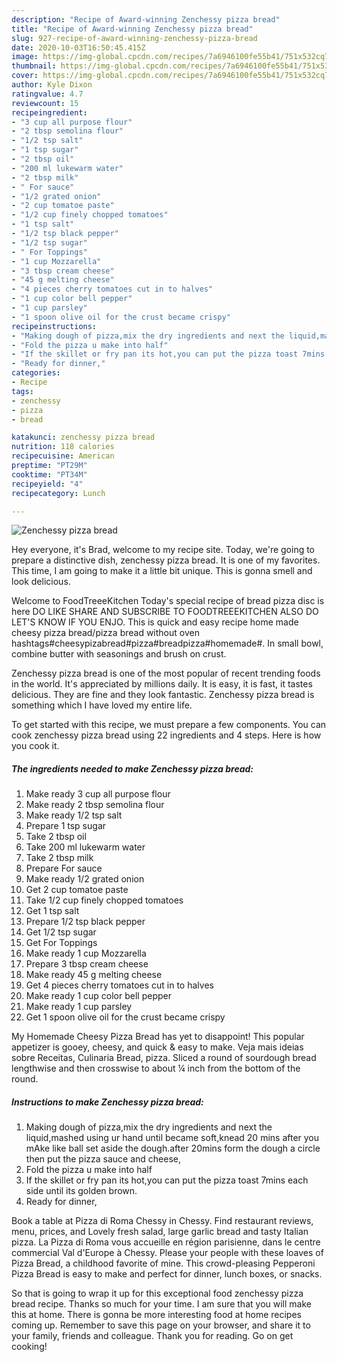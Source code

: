 ```yaml
---
description: "Recipe of Award-winning Zenchessy pizza bread"
title: "Recipe of Award-winning Zenchessy pizza bread"
slug: 927-recipe-of-award-winning-zenchessy-pizza-bread
date: 2020-10-03T16:50:45.415Z
image: https://img-global.cpcdn.com/recipes/7a6946100fe55b41/751x532cq70/zenchessy-pizza-bread-recipe-main-photo.jpg
thumbnail: https://img-global.cpcdn.com/recipes/7a6946100fe55b41/751x532cq70/zenchessy-pizza-bread-recipe-main-photo.jpg
cover: https://img-global.cpcdn.com/recipes/7a6946100fe55b41/751x532cq70/zenchessy-pizza-bread-recipe-main-photo.jpg
author: Kyle Dixon
ratingvalue: 4.7
reviewcount: 15
recipeingredient:
- "3 cup all purpose flour"
- "2 tbsp semolina flour"
- "1/2 tsp salt"
- "1 tsp sugar"
- "2 tbsp oil"
- "200 ml lukewarm water"
- "2 tbsp milk"
- " For sauce"
- "1/2 grated onion"
- "2 cup tomatoe paste"
- "1/2 cup finely chopped tomatoes"
- "1 tsp salt"
- "1/2 tsp black pepper"
- "1/2 tsp sugar"
- " For Toppings"
- "1 cup Mozzarella"
- "3 tbsp cream cheese"
- "45 g melting cheese"
- "4 pieces cherry tomatoes cut in to halves"
- "1 cup color bell pepper"
- "1 cup parsley"
- "1 spoon olive oil for the crust became crispy"
recipeinstructions:
- "Making dough of pizza,mix the dry ingredients and next the liquid,mashed using ur hand until became soft,knead 20 mins after you mAke like ball set aside the dough.after 20mins form the dough a circle then put the pizza sauce and cheese,"
- "Fold the pizza u make into half"
- "If the skillet or fry pan its hot,you can put the pizza toast 7mins each side until its golden brown."
- "Ready for dinner,"
categories:
- Recipe
tags:
- zenchessy
- pizza
- bread

katakunci: zenchessy pizza bread 
nutrition: 118 calories
recipecuisine: American
preptime: "PT29M"
cooktime: "PT34M"
recipeyield: "4"
recipecategory: Lunch

---
```



![Zenchessy pizza bread](https://img-global.cpcdn.com/recipes/7a6946100fe55b41/751x532cq70/zenchessy-pizza-bread-recipe-main-photo.jpg)

Hey everyone, it's Brad, welcome to my recipe site. Today, we're going to prepare a distinctive dish, zenchessy pizza bread. It is one of my favorites. This time, I am going to make it a little bit unique. This is gonna smell and look delicious.

Welcome to FoodTreeeKitchen Today&#39;s special recipe of bread pizza disc is here DO LIKE SHARE AND SUBSCRIBE TO FOODTREEEKITCHEN ALSO DO LET&#39;S KNOW IF YOU ENJO. This is quick and easy recipe home made cheesy pizza bread/pizza bread without oven hashtags#cheesypizabread#pizza#breadpizza#homemade#. In small bowl, combine butter with seasonings and brush on crust.

Zenchessy pizza bread is one of the most popular of recent trending foods in the world. It's appreciated by millions daily. It is easy, it is fast, it tastes delicious. They are fine and they look fantastic. Zenchessy pizza bread is something which I have loved my entire life.


To get started with this recipe, we must prepare a few components. You can cook zenchessy pizza bread using 22 ingredients and 4 steps. Here is how you cook it.

<!--inarticleads1-->

##### The ingredients needed to make Zenchessy pizza bread:

1. Make ready 3 cup all purpose flour
1. Make ready 2 tbsp semolina flour
1. Make ready 1/2 tsp salt
1. Prepare 1 tsp sugar
1. Take 2 tbsp oil
1. Take 200 ml lukewarm water
1. Take 2 tbsp milk
1. Prepare  For sauce
1. Make ready 1/2 grated onion
1. Get 2 cup tomatoe paste
1. Take 1/2 cup finely chopped tomatoes
1. Get 1 tsp salt
1. Prepare 1/2 tsp black pepper
1. Get 1/2 tsp sugar
1. Get  For Toppings
1. Make ready 1 cup Mozzarella
1. Prepare 3 tbsp cream cheese
1. Make ready 45 g melting cheese
1. Get 4 pieces cherry tomatoes cut in to halves
1. Make ready 1 cup color bell pepper
1. Make ready 1 cup parsley
1. Get 1 spoon olive oil for the crust became crispy


My Homemade Cheesy Pizza Bread has yet to disappoint! This popular appetizer is gooey, cheesy, and quick &amp; easy to make. Veja mais ideias sobre Receitas, Culinaria Bread, pizza. Sliced a round of sourdough bread lengthwise and then crosswise to about ¼ inch from the bottom of the round. 

<!--inarticleads2-->

##### Instructions to make Zenchessy pizza bread:

1. Making dough of pizza,mix the dry ingredients and next the liquid,mashed using ur hand until became soft,knead 20 mins after you mAke like ball set aside the dough.after 20mins form the dough a circle then put the pizza sauce and cheese,
1. Fold the pizza u make into half
1. If the skillet or fry pan its hot,you can put the pizza toast 7mins each side until its golden brown.
1. Ready for dinner,


Book a table at Pizza di Roma Chessy in Chessy. Find restaurant reviews, menu, prices, and Lovely fresh salad, large garlic bread and tasty Italian pizza. La Pizza di Roma vous accueille en région parisienne, dans le centre commercial Val d&#39;Europe à Chessy. Please your people with these loaves of Pizza Bread, a childhood favorite of mine. This crowd-pleasing Pepperoni Pizza Bread is easy to make and perfect for dinner, lunch boxes, or snacks. 

So that is going to wrap it up for this exceptional food zenchessy pizza bread recipe. Thanks so much for your time. I am sure that you will make this at home. There is gonna be more interesting food at home recipes coming up. Remember to save this page on your browser, and share it to your family, friends and colleague. Thank you for reading. Go on get cooking!
